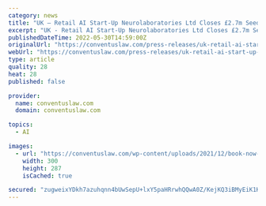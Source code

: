 ```yaml
---
category: news
title: "UK – Retail AI Start-Up Neurolaboratories Ltd Closes £2.7m Seed Round With Withers Tech."
excerpt: "UK - Retail AI Start-Up Neurolaboratories Ltd Closes £2.7m Seed Round With Withers Tech. Legal News and Analysis - Europe, United Kingdom - Private Equity, Telecommunications, Media & Technology -"
publishedDateTime: 2022-05-30T14:59:00Z
originalUrl: "https://conventuslaw.com/press-releases/uk-retail-ai-start-up-neurolaboratories-ltd-closes-2-7m-seed-round-with-withers-tech/"
webUrl: "https://conventuslaw.com/press-releases/uk-retail-ai-start-up-neurolaboratories-ltd-closes-2-7m-seed-round-with-withers-tech/"
type: article
quality: 28
heat: 28
published: false

provider:
  name: conventuslaw.com
  domain: conventuslaw.com

topics:
  - AI

images:
  - url: "https://conventuslaw.com/wp-content/uploads/2021/12/book-now-adv-300x287.jpg"
    width: 300
    height: 287
    isCached: true

secured: "zugweixYDkh7azuhqnn4bUwSepU+lxY5paHRrwhQQwA0Z/KejKQ3iBMyEiK1KfC6Vwyu7QawKJdMDlUlbspwQIqF4AKG0sKzGIPogqkEqwONvgeebfbY2m5/3yl5eYO4pIr2nFljJpwk7ZY96Tb7ApMR2ZbWIU4P/QWtUhKV3SowMS6Tk3lunU7cdmh8Q06ho38w4dCP7o17H8pf7ytWT9+UoCYmqSONrxVkp+z3Gd19P+jTV6+rgHvn0ZFuOuwXiCfqOOQjCZk9tUbZ+mF2fJ2OtA/DV4/WshJiTFV3QnIn/ZxOK8OI7WIFc5fN7mU8H7khE3s9GpPthkBgqvGecIAKQVSMYCGALimWOLo5XmY=;y7zc8VnxyQnacmcUyPIupQ=="
---
```


